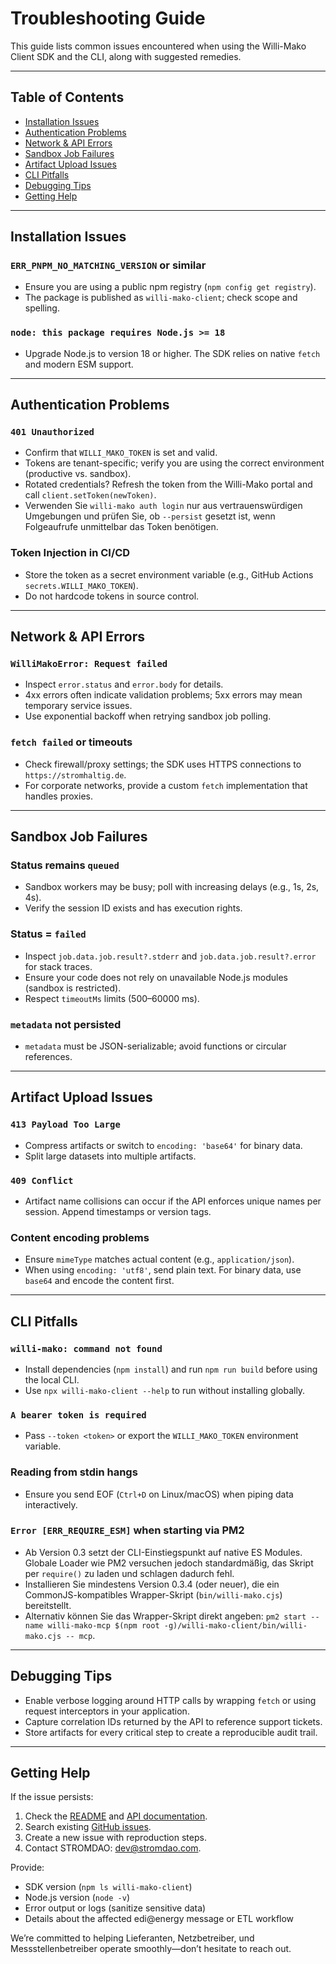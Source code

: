 # Troubleshooting Guide

This guide lists common issues encountered when using the Willi-Mako Client SDK and the CLI, along with suggested remedies.

---

## Table of Contents

- [Installation Issues](#installation-issues)
- [Authentication Problems](#authentication-problems)
- [Network & API Errors](#network--api-errors)
- [Sandbox Job Failures](#sandbox-job-failures)
- [Artifact Upload Issues](#artifact-upload-issues)
- [CLI Pitfalls](#cli-pitfalls)
- [Debugging Tips](#debugging-tips)
- [Getting Help](#getting-help)

---

## Installation Issues

### `ERR_PNPM_NO_MATCHING_VERSION` or similar
- Ensure you are using a public npm registry (`npm config get registry`).
- The package is published as `willi-mako-client`; check scope and spelling.

### `node: this package requires Node.js >= 18`
- Upgrade Node.js to version 18 or higher. The SDK relies on native `fetch` and modern ESM support.

---

## Authentication Problems

### `401 Unauthorized`
- Confirm that `WILLI_MAKO_TOKEN` is set and valid.
- Tokens are tenant-specific; verify you are using the correct environment (productive vs. sandbox).
- Rotated credentials? Refresh the token from the Willi-Mako portal and call `client.setToken(newToken)`.
- Verwenden Sie `willi-mako auth login` nur aus vertrauenswürdigen Umgebungen und prüfen Sie, ob `--persist` gesetzt ist, wenn Folgeaufrufe unmittelbar das Token benötigen.

### Token Injection in CI/CD
- Store the token as a secret environment variable (e.g., GitHub Actions `secrets.WILLI_MAKO_TOKEN`).
- Do not hardcode tokens in source control.

---

## Network & API Errors

### `WilliMakoError: Request failed`
- Inspect `error.status` and `error.body` for details.
- 4xx errors often indicate validation problems; 5xx errors may mean temporary service issues.
- Use exponential backoff when retrying sandbox job polling.

### `fetch failed` or timeouts
- Check firewall/proxy settings; the SDK uses HTTPS connections to `https://stromhaltig.de`.
- For corporate networks, provide a custom `fetch` implementation that handles proxies.

---

## Sandbox Job Failures

### Status remains `queued`
- Sandbox workers may be busy; poll with increasing delays (e.g., 1s, 2s, 4s).
- Verify the session ID exists and has execution rights.

### Status = `failed`
- Inspect `job.data.job.result?.stderr` and `job.data.job.result?.error` for stack traces.
- Ensure your code does not rely on unavailable Node.js modules (sandbox is restricted).
- Respect `timeoutMs` limits (500–60000 ms).

### `metadata` not persisted
- `metadata` must be JSON-serializable; avoid functions or circular references.

---

## Artifact Upload Issues

### `413 Payload Too Large`
- Compress artifacts or switch to `encoding: 'base64'` for binary data.
- Split large datasets into multiple artifacts.

### `409 Conflict`
- Artifact name collisions can occur if the API enforces unique names per session. Append timestamps or version tags.

### Content encoding problems
- Ensure `mimeType` matches actual content (e.g., `application/json`).
- When using `encoding: 'utf8'`, send plain text. For binary data, use `base64` and encode the content first.

---

## CLI Pitfalls

### `willi-mako: command not found`
- Install dependencies (`npm install`) and run `npm run build` before using the local CLI.
- Use `npx willi-mako-client --help` to run without installing globally.

### `A bearer token is required`
- Pass `--token <token>` or export the `WILLI_MAKO_TOKEN` environment variable.

### Reading from stdin hangs
- Ensure you send EOF (`Ctrl+D` on Linux/macOS) when piping data interactively.

### `Error [ERR_REQUIRE_ESM]` when starting via PM2
- Ab Version 0.3 setzt der CLI-Einstiegspunkt auf native ES Modules. Globale Loader wie PM2 versuchen jedoch standardmäßig, das Skript per `require()` zu laden und schlagen dadurch fehl.
- Installieren Sie mindestens Version 0.3.4 (oder neuer), die ein CommonJS-kompatibles Wrapper-Skript (`bin/willi-mako.cjs`) bereitstellt.
- Alternativ können Sie das Wrapper-Skript direkt angeben: `pm2 start --name willi-mako-mcp $(npm root -g)/willi-mako-client/bin/willi-mako.cjs -- mcp`.

---

## Debugging Tips

- Enable verbose logging around HTTP calls by wrapping `fetch` or using request interceptors in your application.
- Capture correlation IDs returned by the API to reference support tickets.
- Store artifacts for every critical step to create a reproducible audit trail.

---

## Getting Help

If the issue persists:

1. Check the [README](../README.md) and [API documentation](./API.md).
2. Search existing [GitHub issues](https://github.com/energychain/willi-mako-client/issues).
3. Create a new issue with reproduction steps.
4. Contact STROMDAO: [dev@stromdao.com](mailto:dev@stromdao.com).

Provide:
- SDK version (`npm ls willi-mako-client`)
- Node.js version (`node -v`)
- Error output or logs (sanitize sensitive data)
- Details about the affected edi@energy message or ETL workflow

We’re committed to helping Lieferanten, Netzbetreiber, und Messstellenbetreiber operate smoothly—don’t hesitate to reach out.
